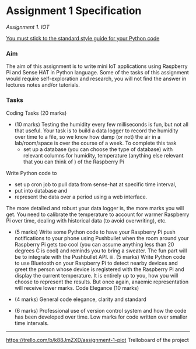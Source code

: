 # Assignment 1 Specification
_Assignment 1. IOT_
 
[You must stick to the standard style guide for your Python code](https://www.python.org/dev/peps/pep-0008/)
 
### Aim
 
The aim of this assignment is to write mini IoT applications using Raspberry Pi and Sense HAT in
Python language.
Some of the tasks of this assignment would require self-exploration and research, you will not find
the answer in lectures notes and/or tutorials.
 
### Tasks
Coding Tasks (20 marks)
 
 
- (10 marks) Testing the humidity every few milliseconds is fun, but not all that useful. Your
task is to build a data logger to record the humidity over time to a file, so we know how
damp (or not) the air in a lab/room/space is over the course of a week. To complete this task
  - set up a database (you can choose the type of database) with relevant columns for
humidity, temperature (anything else relevant that you can think of ) of the Raspberry Pi
 
Write Python code to
  - set up cron job to pull data from sense-hat at specific time interval,
  - put into database and
  - represent the data over a period using a web interface.
 
 
The more detailed and robust your data logger is, the more marks you will get. You need to
calibrate the temperature to account for warmer Raspberry Pi over time, dealing with
historical data (to avoid overwriting), etc.
 
- (5 marks) Write some Python code to have your Raspberry Pi push notifications to your
phone using Pushbullet when the room around your Raspberry Pi gets too cool (you can
assume anything less than 20 degrees C is cool) and reminds you to bring a sweater. The
fun part will be to integrate with the Pushbullet API.
iii. (5 marks) Write Python code to use Bluetooth on your Raspberry Pi to detect nearby devices
and greet the person whose device is registered with the Raspberry Pi and display the
current temperature. It is entirely up to you, how you will choose to represent the results.
But once again, anaemic representation will receive lower marks.
Code Elegance (10 marks)
 
- (4 marks) General code elegance, clarity and standard
 
- (6 marks) Professional use of version control system and how the code has been developed
over time. Low marks for code written over smaller time intervals.

---------
https://trello.com/b/k88JmZXD/assignment-1-piot Trelloboard of the project
